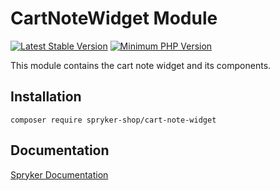 # CartNoteWidget Module
[![Latest Stable Version](https://poser.pugx.org/spryker-shop/cart-note-widget/v/stable.svg)](https://packagist.org/packages/spryker-shop/cart-note-widget)
[![Minimum PHP Version](https://img.shields.io/badge/php-%3E%3D%207.3-8892BF.svg)](https://php.net/)

This module contains the cart note widget and its components.

## Installation

```
composer require spryker-shop/cart-note-widget
```

## Documentation

[Spryker Documentation](https://academy.spryker.com)
